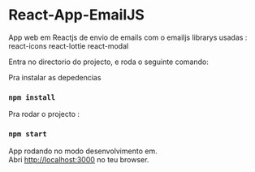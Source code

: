 # React-App-EmailJS

App web em Reactjs de envio de emails com o emailjs
librarys usadas :
react-icons
react-lottie
react-modal

Entra no directorio do projecto, e roda o seguinte comando:

Pra instalar as depedencias
### `npm install`

Pra rodar o projecto :

### `npm start`

App rodando no modo desenvolvimento em.\
Abri [http://localhost:3000](http://localhost:3000) no teu browser.
